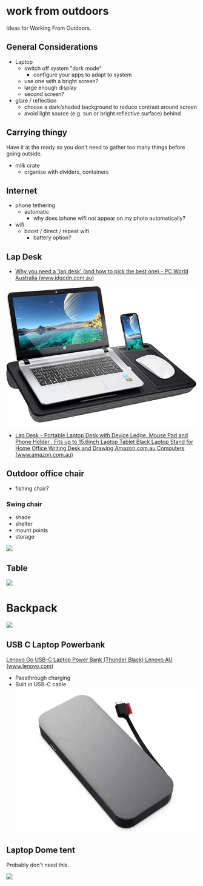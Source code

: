 # work from outdoors

Ideas for Working From Outdoors.

## General Considerations

- Laptop
    - switch off system "dark mode"
        - configure your apps to adapt to system
    - use one with a bright screen?
    - large enough display
    - second screen?
- glare / reflection
    - choose a dark/shaded background to reduce contrast around screen
    - avoid light source (e.g. sun or bright reflective surface) behind

## Carrying thingy

Have it at the ready so you don't need to gather too many things before going outside.

- milk crate
    - organise with dividers, containers


## Internet

- phone tethering
    - automatic
        - why does iphone wifi not appear on my photo automatically?
- wifi
    - boost / direct / repeat wifi
        - battery option?



## Lap Desk

- [Why you need a 'lap desk' (and how to pick the best one) - PC World Australia (www.idgcdn.com.au)](https://www.idgcdn.com.au/article/688550/)

![](assets/lapdesk.png)
- [Lap Desk - Portable Laptop Desk with Device Ledge, Mouse Pad and Phone Holder , Fits up to 15.6inch Laptop Tablet Black Laptop Stand for Home Office Writing Desk and Drawing  Amazon.com.au Computers (www.amazon.com.au)](https://www.amazon.com.au/dp/B09C1JSM5B?smid=A2TL2DM2M3366A&ref_=chk_typ_imgToDp&th=1)



## Outdoor office chair

- fishing chair?

### Swing chair

- shade
- shelter
- mount points
- storage

![](assets/Pasted%20image%2020221108091713.png)


## Table

![](assets/Pasted%20image%2020221108073403.png)

# Backpack

![](assets/Pasted%20image%2020221108073241.png)


## USB C Laptop Powerbank

[Lenovo Go USB-C Laptop Power Bank (Thunder Black)  Lenovo AU (www.lenovo.com)](https://www.lenovo.com/au/en/p/accessories-and-software/chargers-and-batteries/power-banks/40allg2www?orgRef=https%253A%252F%252Fwww.google.com%252F)

- Passthrough charging
- Built in USB-C cable
![](assets/lenovo-go-laptop-powerbank.webp)


## Laptop Dome tent

Probably don't need this.

![](assets/Pasted%20image%2020221108075206.png)